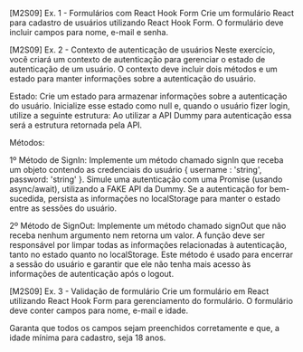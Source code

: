 [M2S09] Ex. 1 - Formulários com React Hook Form
Crie um formulário React para cadastro de usuários utilizando React Hook Form. O formulário deve incluir campos para nome, e-mail e senha.

[M2S09] Ex. 2 - Contexto de autenticação de usuários
Neste exercício, você criará um contexto de autenticação para gerenciar o estado de autenticação de um usuário. O contexto deve incluir dois métodos e um estado para manter informações sobre a autenticação do usuário.

Estado:
Crie um estado para armazenar informações sobre a autenticação do usuário. Inicialize esse estado como null e, quando o usuário fizer login, utilize a seguinte estrutura:
Ao utilizar a API Dummy para autenticação essa será a estrutura retornada pela API.

Métodos:

1º Método de SignIn:
Implemente um método chamado signIn que receba um objeto contendo as credenciais do usuário { username :  'string', password: 'string' }.
Simule uma autenticação com uma Promise (usando async/await), utilizando a FAKE API da Dummy.
Se a autenticação for bem-sucedida, persista as informações no localStorage para manter o estado entre as sessões do usuário.

2º Método de SignOut:
Implemente um método chamado signOut que não receba nenhum argumento nem retorna um valor. A função deve ser responsável por limpar todas as informações relacionadas à autenticação, tanto no estado quanto no localStorage. Este método é usado para encerrar a sessão do usuário e garantir que ele não tenha mais acesso às informações de autenticação após o logout.

[M2S09] Ex. 3 - Validação de formulário
Crie um formulário em React utilizando React Hook Form para gerenciamento do formulário. O formulário deve conter campos para nome, e-mail e idade.

Garanta que todos os campos sejam preenchidos corretamente e que, a idade mínima para cadastro, seja 18 anos.
